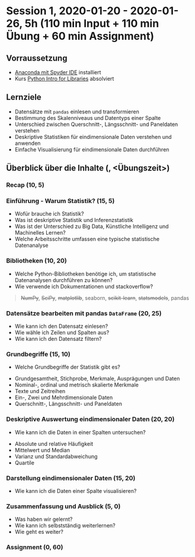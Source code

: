 ﻿# Session 1, 2020-01-20 - 2020-01-26, 5h (110 min Input + 110 min Übung + 60 min Assignment)


## Vorraussetzung

- [Anaconda mit Spyder IDE](https://www.anaconda.com/distribution/) installiert
- Kurs [Python Intro for Libraries](https://librarycarpentry.org/lc-python-intro/) absolviert


## Lernziele

- Datensätze mit `pandas` einlesen und transformieren
- Bestimmung des Skalenniveaus und Datentyps einer Spalte
- Unterschied zwischen Querschnitt-, Längsschnitt- und Paneldaten verstehen
- Deskriptive Statistiken für eindimensionale Daten verstehen und anwenden
- Einfache Visualisierung für eindimensionale Daten durchführen

## Überblick über die Inhalte (<Lehrzeit>, <Übungszeit>)

### Recap (10, 5)



### Einführung - Warum Statistik? (15, 5)

- Wofür brauche ich Statistik?
- Was ist deskriptive Statistik und Inferenzstatistik
- Was ist der Unterschied zu Big Data, Künstliche Intelligenz und Machinelles Lernen?
- Welche Arbeitsschritte umfassen eine typische statistische Datenanalyse


### Bibliotheken (10, 20)

- Welche Python-Bibliotheken benötige ich, um statistische Datenanalysen durchführen zu können?
- Wie verwende ich Dokumentationen und stackoverflow?

> ~~NumPy~~, ~~SciPy~~, ~~matplotlib~~, seaborn, ~~scikit-learn~~, ~~statsmodels~~, pandas

### Datensätze bearbeiten mit pandas `DataFrame`  (20, 25)

- Wie kann ich den Datensatz einlesen?
- Wie wähle ich Zeilen und Spalten aus?
- Wie kann ich den Datensatz filtern?



### Grundbegriffe (15, 10)

- Welche Grundbegriffe der Statistik gibt es?

>
- Grundgesamtheit, Stichprobe, Merkmale, Ausprägungen und Daten
- Nominal-, ordinal und metrisch skalierte Merkmale
- Texte und Zeitreihen
- Ein-, Zwei und Mehrdimensionale Daten
- Querschnitt-, Längsschnitt- und Paneldaten

### Deskriptive Auswertung eindimensionaler Daten (20, 20)

- Wie kann ich die Daten in einer Spalten untersuchen?

>
- Absolute und relative Häufigkeit
- Mittelwert und Median
- Varianz und Standardabweichung
- Quartile

### Darstellung eindimensionaler Daten (15, 20)

- Wie kann ich die Daten einer Spalte visualisieren?


### Zusammenfassung und Ausblick (5, 0)

- Was haben wir gelernt?
- Wie kann ich selbstständig weiterlernen?
- Wie geht es weiter?


### Assignment (0, 60)














